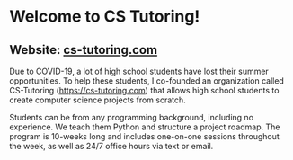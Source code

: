 # Welcome to CS Tutoring!
## Website: [cs-tutoring.com](http://cs-tutoring.com)

Due to COVID-19, a lot of high school students have lost their summer opportunities. To help these students, I co-founded an organization called CS-Tutoring (https://cs-tutoring.com) that allows high school students to create computer science projects from scratch.

Students can be from any programming background, including no experience. We teach them Python and structure a project roadmap. The program is 10-weeks long and includes one-on-one sessions throughout the week, as well as 24/7 office hours via text or email.
